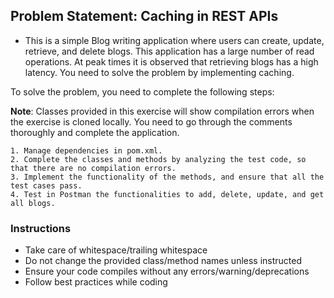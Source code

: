 ## Problem Statement: Caching in REST APIs

* This is a simple Blog writing application where users can create, update, retrieve, and delete blogs. This application has a large number of read operations. At peak times it is observed that retrieving blogs has a high latency. You need to solve the problem by implementing caching.


To solve the problem, you need to complete the following steps:

**Note**: Classes provided in this exercise will show compilation errors when the exercise is cloned locally. You need to go through the comments thoroughly and complete the application.

    1. Manage dependencies in pom.xml.
    2. Complete the classes and methods by analyzing the test code, so that there are no compilation errors.
    3. Implement the functionality of the methods, and ensure that all the test cases pass.
    4. Test in Postman the functionalities to add, delete, update, and get all blogs.

  
### Instructions
- Take care of whitespace/trailing whitespace
- Do not change the provided class/method names unless instructed
- Ensure your code compiles without any errors/warning/deprecations
- Follow best practices while coding
